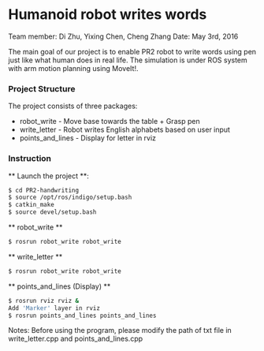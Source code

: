 # Humanoid robot writes words

Team member: Di Zhu, Yixing Chen, Cheng Zhang
Date: May 3rd, 2016

The main goal of our project is to enable PR2 robot to write words using pen just like what human does in real life. The simulation is under ROS system with arm motion planning using MoveIt!.

### Project Structure
The project consists of three packages:
* robot_write - Move base towards the table + Grasp pen
* write_letter - Robot writes English alphabets based on user input
* points_and_lines - Display for letter in rviz

### Instruction

** Launch the project **:
```sh
$ cd PR2-handwriting
$ source /opt/ros/indigo/setup.bash
$ catkin_make
$ source devel/setup.bash
```

** robot_write **
```sh
$ rosrun robot_write robot_write
```

** write_letter **
```sh
$ rosrun robot_write robot_write
```

** points_and_lines (Display) **
```sh
$ rosrun rviz rviz &
Add 'Marker' layer in rviz
$ rosrun points_and_lines points_and_lines
```
Notes: 
Before using the program, please modify the path of txt file in write_letter.cpp and points_and_lines.cpp